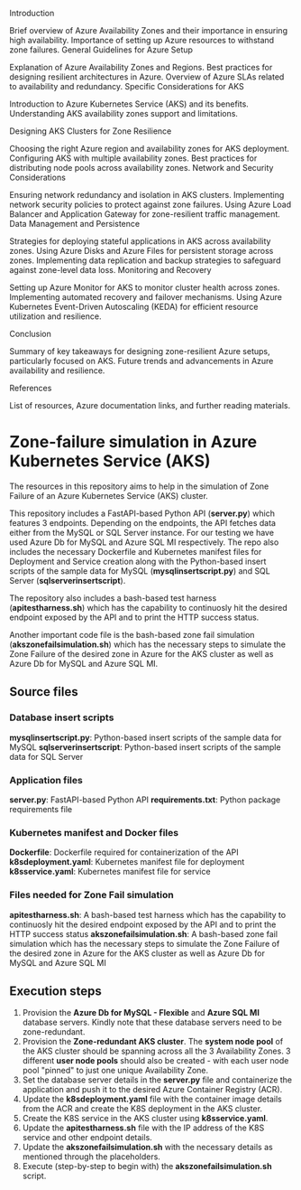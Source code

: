 Introduction

Brief overview of Azure Availability Zones and their importance in ensuring high availability.
Importance of setting up Azure resources to withstand zone failures.
General Guidelines for Azure Setup

Explanation of Azure Availability Zones and Regions.
Best practices for designing resilient architectures in Azure.
Overview of Azure SLAs related to availability and redundancy.
Specific Considerations for AKS

Introduction to Azure Kubernetes Service (AKS) and its benefits.
Understanding AKS availability zones support and limitations.

Designing AKS Clusters for Zone Resilience

Choosing the right Azure region and availability zones for AKS deployment.
Configuring AKS with multiple availability zones.
Best practices for distributing node pools across availability zones.
Network and Security Considerations

Ensuring network redundancy and isolation in AKS clusters.
Implementing network security policies to protect against zone failures.
Using Azure Load Balancer and Application Gateway for zone-resilient traffic management.
Data Management and Persistence

Strategies for deploying stateful applications in AKS across availability zones.
Using Azure Disks and Azure Files for persistent storage across zones.
Implementing data replication and backup strategies to safeguard against zone-level data loss.
Monitoring and Recovery

Setting up Azure Monitor for AKS to monitor cluster health across zones.
Implementing automated recovery and failover mechanisms.
Using Azure Kubernetes Event-Driven Autoscaling (KEDA) for efficient resource utilization and resilience.

<Concrete example>


Conclusion

Summary of key takeaways for designing zone-resilient Azure setups, particularly focused on AKS.
Future trends and advancements in Azure availability and resilience.


References

List of resources, Azure documentation links, and further reading materials.

# Zone-failure simulation in Azure Kubernetes Service (AKS)

The resources in this repository aims to help in the simulation of Zone Failure of an Azure Kubernetes Service (AKS) cluster.

This repository includes a FastAPI-based Python API (**server.py**) which features 3 endpoints. Depending on the endpoints, the API fetches data either from the MySQL or SQL Server instance. For our testing we have used Azure Db for MySQL and Azure SQL MI respectively. The repo also includes the necessary Dockerfile and Kubernetes manifest files for Deployment and Service creation along with the Python-based insert scripts of the sample data for MySQL (**mysqlinsertscript.py**) and SQL Server (**sqlserverinsertscript**).

The repository also includes a bash-based test harness (**apitestharness.sh**) which has the capability to continuosly hit the desired endpoint exposed by the API and to print the HTTP success status.

Another important code file is the bash-based zone fail simulation (**akszonefailsimulation.sh**) which has the necessary steps to simulate the Zone Failure of the desired zone in Azure for the AKS cluster as well as Azure Db for MySQL and Azure SQL MI. 


## Source files

### Database insert scripts
**mysqlinsertscript.py**: Python-based insert scripts of the sample data for MySQL
**sqlserverinsertscript**: Python-based insert scripts of the sample data for SQL Server

### Application files
**server.py**: FastAPI-based Python API
**requirements.txt**: Python package requirements file

### Kubernetes manifest and Docker files
**Dockerfile**: Dockerfile required for containerization of the API
**k8sdeployment.yaml**: Kubernetes manifest file for deployment
**k8sservice.yaml**: Kubernetes manifest file for service

### Files needed for Zone Fail simulation
**apitestharness.sh**: A bash-based test harness which has the capability to continuosly hit the desired endpoint exposed by the API and to print the HTTP success status
**akszonefailsimulation.sh**: A bash-based zone fail simulation which has the necessary steps to simulate the Zone Failure of the desired zone in Azure for the AKS cluster as well as Azure Db for MySQL and Azure SQL MI


## Execution steps

1. Provision the **Azure Db for MySQL - Flexible** and **Azure SQL MI** database servers. Kindly note that these database servers need to be zone-redundant.
2. Provision the **Zone-redundant AKS cluster**. The **system node pool** of the AKS cluster should be spanning across all the 3 Availability Zones. 3 different **user node pools** should also be created - with each user node pool "pinned" to just one unique Availability Zone.
3. Set the database server details in the **server.py** file and containerize the application and push it to the desired Azure Container Registry (ACR). 
4. Update the **k8sdeployment.yaml** file with the container image details from the ACR and create the K8S deployment in the AKS cluster.
5. Create the K8S service in the AKS cluster using **k8sservice.yaml**.
6. Update the **apitestharness.sh** file with the IP address of the K8S service and other endpoint details.
7. Update the **akszonefailsimulation.sh** with the necessary details as mentioned through the placeholders.
8. Execute (step-by-step to begin with) the **akszonefailsimulation.sh** script.
